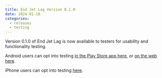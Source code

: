 ```yaml
---
title: End Jet Lag Version 0.1.0
date: 2024-01-10
categories:
  - releases
  - testing
---
```


Version 0.1.0 of End Jet Lag is now available to testers for usability and functionality testing.

Android users can opt into testing [in the Play Store app here](https://play.google.com/store/apps/details?id=au.com.jetlagguy.jetlag_guyde), or [on the web here](https://play.google.com/apps/testing/au.com.jetlagguy.jetlag_guyde).

iPhone users can opt into testing [here](https://testflight.apple.com/join/YXixDWej).
